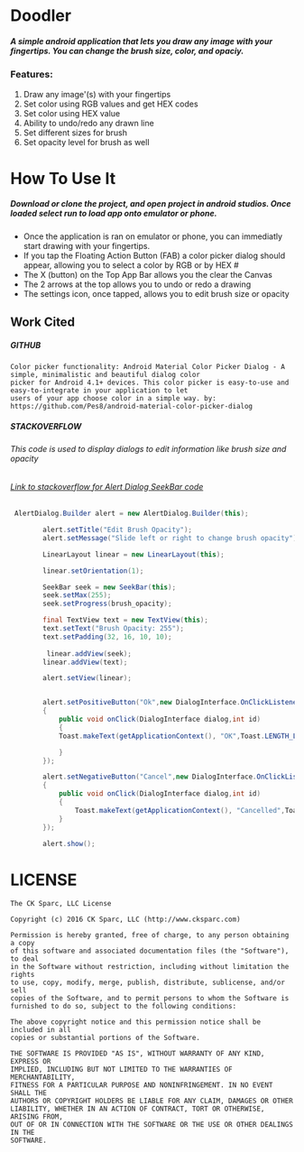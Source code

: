 # Doodler

##### A simple android application that lets you draw any image with your fingertips. You can change the brush size, color, and opaciy.
### Features:
  1. Draw any image'(s) with your fingertips
  2. Set color using RGB values and get HEX codes
  3. Set color using HEX value
  4. Ability to undo/redo any drawn line
  5. Set different sizes for brush
  6. Set opacity level for brush as well
  
  
# How To Use It
##### Download or clone the project, and open project in android studios. Once loaded select run to load app onto emulator or phone.

  * Once the application is ran on emulator or phone, you can immediatly start drawing with your fingertips. 
  * If you tap the Floating Action Button (FAB) a color picker dialog should appear, allowing you to select a color by RGB or by HEX #
  * The X (button) on the Top App Bar allows you the clear the Canvas
  * The 2 arrows at the top allows you to undo or redo a drawing
  * The settings icon, once tapped, allows you to edit brush size or opacity

## Work Cited
##### GITHUB

``` 
Color picker functionality: Android Material Color Picker Dialog - A simple, minimalistic and beautiful dialog color 
picker for Android 4.1+ devices. This color picker is easy-to-use and easy-to-integrate in your application to let 
users of your app choose color in a simple way. by: https://github.com/Pes8/android-material-color-picker-dialog
```
##### STACKOVERFLOW
###### This code is used to display dialogs to edit information like brush size and opacity
###### [Link to stackoverflow for Alert Dialog SeekBar code](http://stackoverflow.com/questions/6424032/android-seekbar-in-dialog)

``` Java
 AlertDialog.Builder alert = new AlertDialog.Builder(this);

        alert.setTitle("Edit Brush Opacity");
        alert.setMessage("Slide left or right to change brush opacity");

        LinearLayout linear = new LinearLayout(this);

        linear.setOrientation(1);

        SeekBar seek = new SeekBar(this);
        seek.setMax(255);
        seek.setProgress(brush_opacity);

        final TextView text = new TextView(this);
        text.setText("Brush Opacity: 255");
        text.setPadding(32, 16, 10, 10);
        
         linear.addView(seek);
        linear.addView(text);

        alert.setView(linear);


        alert.setPositiveButton("Ok",new DialogInterface.OnClickListener()
        {
            public void onClick(DialogInterface dialog,int id)
            {
            Toast.makeText(getApplicationContext(), "OK",Toast.LENGTH_LONG).show();

            }
        });

        alert.setNegativeButton("Cancel",new DialogInterface.OnClickListener()
        {
            public void onClick(DialogInterface dialog,int id)
            {
                Toast.makeText(getApplicationContext(), "Cancelled",Toast.LENGTH_LONG).show();
            }
        });

        alert.show();

```
# LICENSE

```
The CK Sparc, LLC License

Copyright (c) 2016 CK Sparc, LLC (http://www.cksparc.com)

Permission is hereby granted, free of charge, to any person obtaining a copy
of this software and associated documentation files (the "Software"), to deal
in the Software without restriction, including without limitation the rights
to use, copy, modify, merge, publish, distribute, sublicense, and/or sell
copies of the Software, and to permit persons to whom the Software is
furnished to do so, subject to the following conditions:

The above copyright notice and this permission notice shall be included in all
copies or substantial portions of the Software.

THE SOFTWARE IS PROVIDED "AS IS", WITHOUT WARRANTY OF ANY KIND, EXPRESS OR
IMPLIED, INCLUDING BUT NOT LIMITED TO THE WARRANTIES OF MERCHANTABILITY,
FITNESS FOR A PARTICULAR PURPOSE AND NONINFRINGEMENT. IN NO EVENT SHALL THE
AUTHORS OR COPYRIGHT HOLDERS BE LIABLE FOR ANY CLAIM, DAMAGES OR OTHER
LIABILITY, WHETHER IN AN ACTION OF CONTRACT, TORT OR OTHERWISE, ARISING FROM,
OUT OF OR IN CONNECTION WITH THE SOFTWARE OR THE USE OR OTHER DEALINGS IN THE
SOFTWARE.
```
